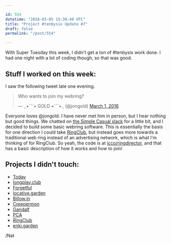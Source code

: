 ```yaml
---

id: 554
datetime: "2016-03-05 15:30:49 UTC"
title: "Project #tenbysix Update #7"
draft: false
permalink: "/post/554"

---
```


With Super Tuesday this week, I didn't get a ton of #tenbysix work done. I had one night with a lot of coding though, so that was good.

## Stuff I worked on this week:

I saw the following tweet late one evening.

<blockquote class="twitter-tweet" data-lang="en"><p lang="en" dir="ltr">Who wants to join my webring?</p>&mdash; ¸.•´¯`• GOLD •`¯´•.¸ (@jongold) <a href="https://twitter.com/jongold/status/704517861063180288">March 1, 2016</a></blockquote>

Everyone loves @jongold. I have never met him in person, but I hear nothing but good things. We chatted on [the Simple Casual slack](https://simplecasual.com/) for a little bit, and I decided to build some basic webring software. This is essentially the basis for one direction I could take [RingClub](https://github.com/icco/ringclub), but instead goes more towards a traditional web ring instead of an advertising network, which is what I'm thinking of for RingClub. So yeah, the code is at [icco/ringdirector](https://github.com/icco/ringdirector), and that has a basic description of how it works and how to join!

## Projects I didn't touch:

 - [Today](https://web.archive.org/web/20180611035045/https://github.com/icco/today)
 - [longplay.club](https://github.com/icco/longplay.club)
 - [Forgetful](https://github.com/icco/forgetful)
 - [locative.garden](https://github.com/icco/locative.garden)
 - [Billow.in](https://github.com/icco/billowin)
 - [Creepermon](https://github.com/icco/creepermon)
 - [Gandalf](https://github.com/icco/gandalf)
 - [PCA](https://github.com/icco/pca)
 - [RingClub](https://github.com/icco/ringclub)
 - [enki.garden](https://github.com/icco/enki.garden)

/Nat

